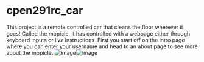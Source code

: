 # cpen291rc_car

This project is a remote controlled car that cleans the floor wherever it goes! Called the mopicle, it has controlled with a webpage either through keyboard inputs or live instructions. First you start off on the intro page where you can enter your username and head to an about page to see more about the mopicle.
![image](https://github.com/ivantse08/cpen291rc_car/assets/112794661/65c3a58b-5ebe-4dca-834c-7d73a75db199)![image](https://github.com/ivantse08/cpen291rc_car/assets/112794661/7bc05a01-2ecb-43bf-95ee-83c21236cd74)






